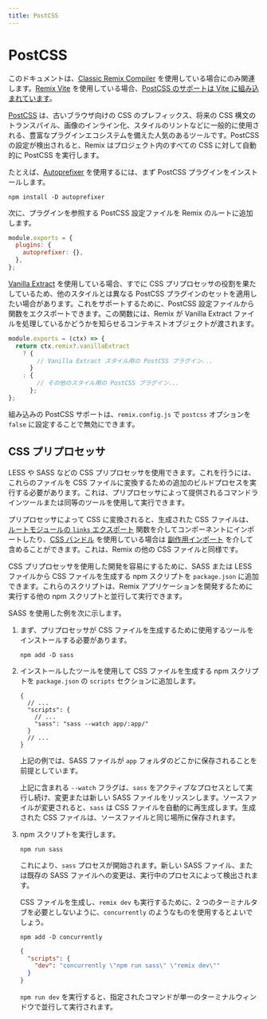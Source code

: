 ```yaml
---
title: PostCSS
---
```


# PostCSS

<docs-warning>このドキュメントは、[Classic Remix Compiler][classic-remix-compiler] を使用している場合にのみ関連します。[Remix Vite][remix-vite] を使用している場合、[PostCSS のサポートは Vite に組み込まれています][vite-postcss]。</docs-warning>

[PostCSS][postcss] は、古いブラウザ向けの CSS のプレフィックス、将来の CSS 構文のトランスパイル、画像のインライン化、スタイルのリントなどに一般的に使用される、豊富なプラグインエコシステムを備えた人気のあるツールです。PostCSS の設定が検出されると、Remix はプロジェクト内のすべての CSS に対して自動的に PostCSS を実行します。

たとえば、[Autoprefixer][autoprefixer] を使用するには、まず PostCSS プラグインをインストールします。

```shellscript nonumber
npm install -D autoprefixer
```

次に、プラグインを参照する PostCSS 設定ファイルを Remix のルートに追加します。

```js filename=postcss.config.cjs
module.exports = {
  plugins: {
    autoprefixer: {},
  },
};
```

[Vanilla Extract][vanilla-extract] を使用している場合、すでに CSS プリプロセッサの役割を果たしているため、他のスタイルとは異なる PostCSS プラグインのセットを適用したい場合があります。これをサポートするために、PostCSS 設定ファイルから関数をエクスポートできます。この関数には、Remix が Vanilla Extract ファイルを処理しているかどうかを知らせるコンテキストオブジェクトが渡されます。

```js filename=postcss.config.cjs
module.exports = (ctx) => {
  return ctx.remix?.vanillaExtract
    ? {
        // Vanilla Extract スタイル用の PostCSS プラグイン...
      }
    : {
        // その他のスタイル用の PostCSS プラグイン...
      };
};
```

<docs-info>組み込みの PostCSS サポートは、`remix.config.js` で `postcss` オプションを `false` に設定することで無効にできます。</docs-info>

## CSS プリプロセッサ

LESS や SASS などの CSS プリプロセッサを使用できます。これを行うには、これらのファイルを CSS ファイルに変換するための追加のビルドプロセスを実行する必要があります。これは、プリプロセッサによって提供されるコマンドラインツールまたは同等のツールを使用して実行できます。

プリプロセッサによって CSS に変換されると、生成された CSS ファイルは、[ルートモジュールの `links` エクスポート][route-module-links] 関数を介してコンポーネントにインポートしたり、[CSS バンドル][css-bundling] を使用している場合は [副作用インポート][css-side-effect-imports] を介して含めることができます。これは、Remix の他の CSS ファイルと同様です。

CSS プリプロセッサを使用した開発を容易にするために、SASS または LESS ファイルから CSS ファイルを生成する npm スクリプトを `package.json` に追加できます。これらのスクリプトは、Remix アプリケーションを開発するために実行する他の npm スクリプトと並行して実行できます。

SASS を使用した例を次に示します。

1. まず、プリプロセッサが CSS ファイルを生成するために使用するツールをインストールする必要があります。

   ```shellscript nonumber
   npm add -D sass
   ```

2. インストールしたツールを使用して CSS ファイルを生成する npm スクリプトを `package.json` の `scripts` セクションに追加します。

   ```jsonc filename=package.json
   {
     // ...
     "scripts": {
       // ...
       "sass": "sass --watch app/:app/"
     }
     // ...
   }
   ```

   上記の例では、SASS ファイルが `app` フォルダのどこかに保存されることを前提としています。

   上記に含まれる `--watch` フラグは、`sass` をアクティブなプロセスとして実行し続け、変更または新しい SASS ファイルをリッスンします。ソースファイルが変更されると、`sass` は CSS ファイルを自動的に再生成します。生成された CSS ファイルは、ソースファイルと同じ場所に保存されます。

3. npm スクリプトを実行します。

   ```shellscript nonumber
   npm run sass
   ```

   これにより、`sass` プロセスが開始されます。新しい SASS ファイル、または既存の SASS ファイルへの変更は、実行中のプロセスによって検出されます。

   CSS ファイルを生成し、`remix dev` も実行するために、2 つのターミナルタブを必要としないように、`concurrently` のようなものを使用するとよいでしょう。

   ```shellscript nonumber
   npm add -D concurrently
   ```

   ```json filename=package.json
   {
     "scripts": {
       "dev": "concurrently \"npm run sass\" \"remix dev\""
     }
   }
   ```

   `npm run dev` を実行すると、指定されたコマンドが単一のターミナルウィンドウで並行して実行されます。

[postcss]: https://postcss.org
[autoprefixer]: https://github.com/postcss/autoprefixer
[vanilla-extract]: ./vanilla-extract
[route-module-links]: ../route/links
[css-side-effect-imports]: ./css-imports
[css-bundling]: ./bundling
[postcss-preset-env]: https://preset-env.cssdb.org
[esbuild-css-tree-shaking-issue]: https://github.com/evanw/esbuild/issues/1370
[classic-remix-compiler]: ../guides/vite#classic-remix-compiler-vs-remix-vite
[remix-vite]: ../guides/vite
[vite-postcss]: https://vitejs.dev/guide/features#postcss
